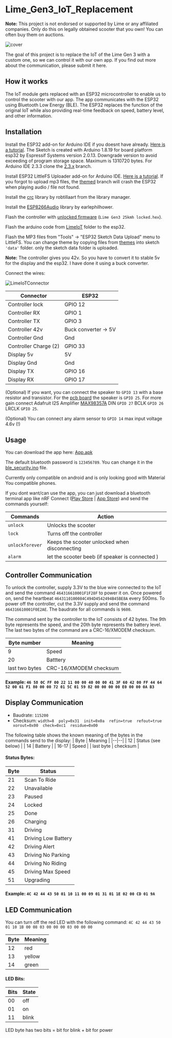 # Lime_Gen3_IoT_Replacement
<b>Note:</b> This project is not endorsed or supported by Lime or any affiliated companies. Only do this on legally obtained scooter that you own! You can often buy them on auctions.

![cover](../../tree/HEAD/iot_original.png)

The goal of this project is to replace the IoT of the Lime Gen 3 with a custom one, so we can control it with our own app.
If you find out more about the communication, please submit it here.

## How it works
The IoT module gets replaced with an ESP32 microcontroller to enable us to control the scooter with our app. The app communicates with the ESP32 using Bluetooth Low Energy (BLE). The ESP32 replaces the function of the original IoT while also providing real-time feedback on speed, battery level, and other information.

## Installation
Install the ESP32 add-on for Arduino IDE if you doesnt have already. [Here is a tutorial](https://randomnerdtutorials.com/installing-the-esp32-board-in-arduino-ide-windows-instructions/). The Sketch is created with Arduino 1.8.19 for board platform esp32 by Espressif Systems version 2.0.13. Downgrade version to avoid exceeding of program storage space. Maximum is 1310720 bytes. For Arduino IDE 2.3.3 clone the [2.3.x](../../tree/2.3.x) branch.

Install ESP32 LittleFS Uploader add-on for Arduino IDE. [Here is a tutorial](https://randomnerdtutorials.com/esp32-littlefs-arduino-ide). If you forgot to upload mp3 files, the [themed](../../tree/themed) branch will crash the ESP32 when playing audio / file not found.

Install the [crc](https://github.com/RobTillaart/CRC) library by robtillaart from the library manager.

Install the [ESP8266Audio](https://github.com/earlephilhower/ESP8266Audio) library by earlephilhower.

Flash the controller with [unlocked firmware](https://cloud.scooterhacking.org/release/lime_dropbox) (`Lime Gen3 25kmh locked.hex`).

Flash the arduino code from [LimeIoT](../../tree/HEAD/LimeIoT) folder to the esp32.

Flash the MP3 files from "Tools" -> "ESP32 Sketch Data Upload" menu to LittleFS. You can change theme by copying files from [themes](../../tree/HEAD/LimeIoT/themes) into sketch `'data'` folder. only the sketch data folder is uploaded.

<b>Note:</b> The controller gives you 42v. So you have to convert it to stable 5v for the display and the esp32. I have done it using a buck converter.

Connect the wires:

![LimeIoTConnector](https://user-images.githubusercontent.com/76005215/227743332-2c972cca-d37c-4bcd-b67e-097f84796bc5.jpg)

| Connector | ESP32 |
| -------- | ------- |
| Controller lock  | GPIO 12   |
| Controller RX    | GPIO 1    |
| Controller TX    | GPIO 3    |
| Controller 42v   | Buck converter -> 5V |
| Controller Gnd   | Gnd       |
| Controller Charge (2) | GPIO 33 |
| Display 5v       | 5V        |
| Display Gnd      | Gnd       |
| Display TX       | GPIO 16   |
| Display RX       | GPIO 17   |

(Optional) If you want, you can connect the speaker to `GPIO 13` with a base resistor and transistor. For the [pcb board](https://scootertalk.org/forum/viewtopic.php?t=5474&start=188) the speaker is `GPIO 25`. For more gain connect Adafruit I2S Amplifier [MAX98357A](https://www.adafruit.com/product/3006) DIN `GPIO 27` BCLK `GPIO 26` LRCLK `GPIO 25`.

(Optional) You can connect any alarm sensor to `GPIO 14` max input voltage 4.6v (!)

## Usage
You can download the app here: [App.apk](../../raw/HEAD/App.apk)

The default bluetooth password is `123456789`. You can change it in the [ble_security.ino](../../tree/HEAD/LimeIoT/ble_security.ino) file.

Currently only compatible on android and is only looking good with Material You compatible phones.

If you dont want/can use the app, you can just download a bluetooth terminal app like nRF Connect ([Play Store](https://play.google.com/store/apps/details?id=no.nordicsemi.android.mcp) | [App Store](https://apps.apple.com/us/app/nrf-connect-for-mobile/id1054362403)) and send the commands yourself:

| Commands | Action |
| -------- | ------- |
| `unlock`  | Unlocks the scooter |
| `lock`    | Turns off the controller |
| `unlockforever`    | Keeps the scooter unlocked when disconnecting |
| `alarm`   | let the scooter beeb (if speaker is connected ) |

## Controller Communication
To unlock the controller, supply 3.3V to the blue wire connected to the IoT and send the command `464316610001F1F28F` to power it on. Once powered on, send the heartbeat `4643110100084C494D4542494B45BE8A` every 500ms. To power off the controller, cut the 3.3V supply and send the command `464316610001F0E2AE`. The baudrate for all commands is `9600`.

The command sent by the controller to the IoT consists of 42 bytes. The 9th byte represents the speed, and the 20th byte represents the battery level. The last two bytes of the command are a CRC-16/XMODEM checksum.

| Byte number | Meaning |
|--|--|
| 9 | Speed |
| 20 | Batttery |
| last two bytes | CRC-16/XMODEM checksum |

#### Example: `46 58 0C FF 00 22 11 00 00 40 00 00 41 3F 60 42 00 FF 44 64 52 00 61 F1 80 00 00 72 01 5C 01 59 82 00 00 00 00 E0 00 00 0A B3`


## Display Communication
- Baudrate: `115200`
- Checksum: `width=8  poly=0x31  init=0x0a  refin=true  refout=true  xorout=0x00  check=0xc1  residue=0x00`

The following table shows the known meaning of the bytes in the commands send to the display:
| Byte | Meaning |
|--|--|
| 12 | Status (see below) |
| 14 | Battery |
| 16-17 | Speed |
| last byte | checksum |


#### Status Bytes:
| Byte | Status |
|--|--|
| 21 | Scan To Ride |
| 22 | Unavailable |
| 23 | Paused |
| 24 | Locked |
| 25 | Done |
| 26 | Charging |
| 31 | Driving |
| 41 | Driving Low Battery |
| 42 | Driving Alert |
| 43 | Driving No Parking |
| 44 | Driving No Riding |
| 45 | Driving Max Speed |
| 51 | Upgrading |

#### Example: `4C 42 44 43 50 01 10 11 00 09 01 31 01 1E 02 00 CD 01 9A`


## LED Communication

You can turn off the red LED with the following command: `4C 42 44 43 50 01 10 1B 00 08 03 00 00 00 03 00 00 00`

| Byte | Meaning |
|--|--|
| 12 | red |
| 13 | yellow |
| 14 | green |


#### LED Bits:
| Bits | State |
|--|--|
| 00 | off |
| 01 | on |
| 11 | blink |

LED byte has two bits = bit for blink + bit for power
